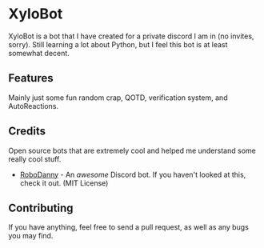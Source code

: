 # XyloBot

XyloBot is a bot that I have created for a private discord I am in (no invites, sorry). Still learning a lot about Python, but I feel this bot is at least somewhat decent.

## Features

Mainly just some fun random crap, QOTD, verification system, and AutoReactions.

## Credits

Open source bots that are extremely cool and helped me understand some really cool stuff.

- [RoboDanny](https://github.com/Rapptz/RoboDanny) - An *awesome* Discord bot. If you haven't looked at this, check it out. (MIT License)


## Contributing

If you have anything, feel free to send a pull request, as well as any bugs you may find.